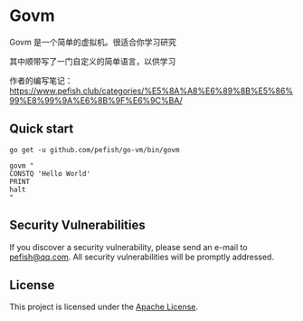 # Govm

Govm 是一个简单的虚拟机。很适合你学习研究

其中顺带写了一门自定义的简单语言，以供学习

作者的编写笔记：https://www.pefish.club/categories/%E5%8A%A8%E6%89%8B%E5%86%99%E8%99%9A%E6%8B%9F%E6%9C%BA/

## Quick start

```shell script
go get -u github.com/pefish/go-vm/bin/govm

govm "
CONSTQ 'Hello World'
PRINT 
halt
"
```


## Security Vulnerabilities

If you discover a security vulnerability, please send an e-mail to [pefish@qq.com](mailto:pefish@qq.com). All security vulnerabilities will be promptly addressed.

## License

This project is licensed under the [Apache License](LICENSE).



